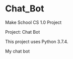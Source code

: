 # Chat_Bot
Make School CS 1.0 Project

Project: Chat Bot

This project uses Python 3.7.4.

My chat bot 

